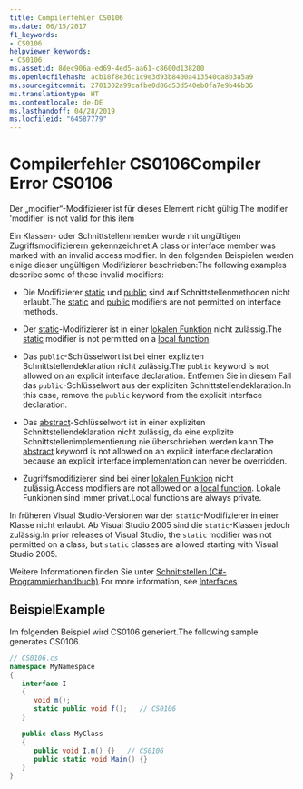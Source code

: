 ```yaml
---
title: Compilerfehler CS0106
ms.date: 06/15/2017
f1_keywords:
- CS0106
helpviewer_keywords:
- CS0106
ms.assetid: 8dec906a-ed69-4ed5-aa61-c8600d138200
ms.openlocfilehash: acb18f8e36c1c9e3d93b8400a413540ca8b3a5a9
ms.sourcegitcommit: 2701302a99cafbe0d86d53d540eb0fa7e9b46b36
ms.translationtype: HT
ms.contentlocale: de-DE
ms.lasthandoff: 04/28/2019
ms.locfileid: "64587779"
---
```

# <a name="compiler-error-cs0106"></a><span data-ttu-id="9c471-102">Compilerfehler CS0106</span><span class="sxs-lookup"><span data-stu-id="9c471-102">Compiler Error CS0106</span></span>
<span data-ttu-id="9c471-103">Der „modifier“-Modifizierer ist für dieses Element nicht gültig.</span><span class="sxs-lookup"><span data-stu-id="9c471-103">The modifier 'modifier' is not valid for this item</span></span>

 <span data-ttu-id="9c471-104">Ein Klassen- oder Schnittstellenmember wurde mit ungültigen Zugriffsmodifizierern gekennzeichnet.</span><span class="sxs-lookup"><span data-stu-id="9c471-104">A class or interface member was marked with an invalid access modifier.</span></span> <span data-ttu-id="9c471-105">In den folgenden Beispielen werden einige dieser ungültigen Modifizierer beschrieben:</span><span class="sxs-lookup"><span data-stu-id="9c471-105">The following examples describe some of these invalid modifiers:</span></span>

- <span data-ttu-id="9c471-106">Die Modifizierer [static](../../../csharp/language-reference/keywords/static.md) und [public](../../../csharp/language-reference/keywords/public.md) sind auf Schnittstellenmethoden nicht erlaubt.</span><span class="sxs-lookup"><span data-stu-id="9c471-106">The [static](../../../csharp/language-reference/keywords/static.md) and [public](../../../csharp/language-reference/keywords/public.md) modifiers are not permitted on interface methods.</span></span>

- <span data-ttu-id="9c471-107">Der [static](../../../csharp/language-reference/keywords/static.md)-Modifizierer ist in einer [lokalen Funktion](../../programming-guide/classes-and-structs/local-functions.md) nicht zulässig.</span><span class="sxs-lookup"><span data-stu-id="9c471-107">The [static](../../../csharp/language-reference/keywords/static.md) modifier is not permitted on a [local function](../../programming-guide/classes-and-structs/local-functions.md).</span></span>

- <span data-ttu-id="9c471-108">Das `public`-Schlüsselwort ist bei einer expliziten Schnittstellendeklaration nicht zulässig.</span><span class="sxs-lookup"><span data-stu-id="9c471-108">The `public` keyword is not allowed on an explicit interface declaration.</span></span> <span data-ttu-id="9c471-109">Entfernen Sie in diesem Fall das `public`-Schlüsselwort aus der expliziten Schnittstellendeklaration.</span><span class="sxs-lookup"><span data-stu-id="9c471-109">In this case, remove the `public` keyword from the explicit interface declaration.</span></span>

- <span data-ttu-id="9c471-110">Das [abstract](../../../csharp/language-reference/keywords/abstract.md)-Schlüsselwort ist in einer expliziten Schnittstellendeklaration nicht zulässig, da eine explizite Schnittstellenimplementierung nie überschrieben werden kann.</span><span class="sxs-lookup"><span data-stu-id="9c471-110">The [abstract](../../../csharp/language-reference/keywords/abstract.md) keyword is not allowed on an explicit interface declaration because an explicit interface implementation can never be overridden.</span></span>

- <span data-ttu-id="9c471-111">Zugriffsmodifizierer sind bei einer [lokalen Funktion](../../programming-guide/classes-and-structs/local-functions.md) nicht zulässig.</span><span class="sxs-lookup"><span data-stu-id="9c471-111">Access modifiers are not allowed on a [local function](../../programming-guide/classes-and-structs/local-functions.md).</span></span> <span data-ttu-id="9c471-112">Lokale Funkionen sind immer privat.</span><span class="sxs-lookup"><span data-stu-id="9c471-112">Local functions are always private.</span></span>

 <span data-ttu-id="9c471-113">In früheren Visual Studio-Versionen war der `static`-Modifizierer in einer Klasse nicht erlaubt. Ab Visual Studio 2005 sind die `static`-Klassen jedoch zulässig.</span><span class="sxs-lookup"><span data-stu-id="9c471-113">In prior releases of Visual Studio, the `static` modifier was not permitted on a class, but `static` classes are allowed starting with Visual Studio 2005.</span></span>

 <span data-ttu-id="9c471-114">Weitere Informationen finden Sie unter [Schnittstellen (C#-Programmierhandbuch)](../../../csharp/programming-guide/interfaces/index.md).</span><span class="sxs-lookup"><span data-stu-id="9c471-114">For more information, see [Interfaces](../../../csharp/programming-guide/interfaces/index.md)</span></span>

## <a name="example"></a><span data-ttu-id="9c471-115">Beispiel</span><span class="sxs-lookup"><span data-stu-id="9c471-115">Example</span></span>
 <span data-ttu-id="9c471-116">Im folgenden Beispiel wird CS0106 generiert.</span><span class="sxs-lookup"><span data-stu-id="9c471-116">The following sample generates CS0106.</span></span>

```csharp
// CS0106.cs
namespace MyNamespace
{
   interface I
   {
      void m();
      static public void f();   // CS0106
   }

   public class MyClass
   {
      public void I.m() {}   // CS0106
      public static void Main() {}
   }
}
```
